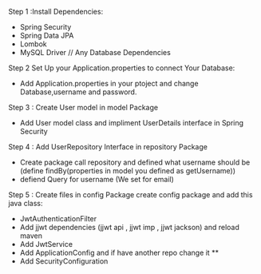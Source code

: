 
Step 1 :Install Dependencies:
- Spring Security
- Spring Data JPA
- Lombok
- MySQL Driver  // Any Database Dependencies


Step 2 Set Up your Application.properties to connect Your Database:
- Add Application.properties in your ptoject and change Database,username and password.

Step 3 : Create User model in model Package 
- Add User model class and impliment UserDetails interface in Spring Security


Step 4 : Add UserRepository Interface in repository Package
- Create package call repository and defined what username should be (define findBy(properties in model you defined as getUsername))
- defiend Query for username (We set for email)

Step 5 : Create files in config Package
create config package and add this java class:
- JwtAuthenticationFilter
- Add jjwt dependencies (jjwt api , jjwt imp , jjwt jackson) and reload maven
- Add JwtService
- Add ApplicationConfig and if have another repo change it **
- Add SecurityConfiguration 


